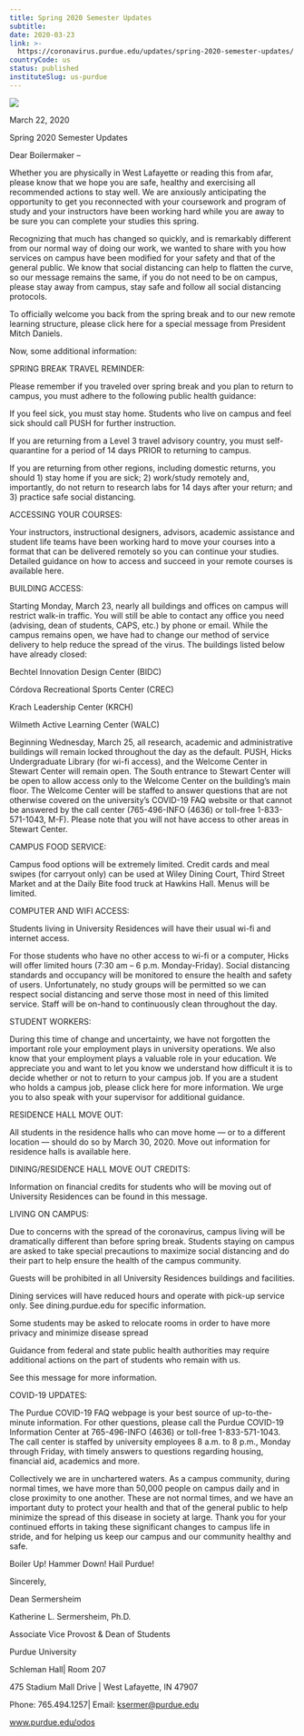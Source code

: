 ```yaml
---
title: Spring 2020 Semester Updates
subtitle: 
date: 2020-03-23
link: >-
  https://coronavirus.purdue.edu/updates/spring-2020-semester-updates/
countryCode: us
status: published
instituteSlug: us-purdue
---
```

![](https://coronavirus.purdue.edu/app/uploads/2020/04/cropped-purdue-signature-mark-full.png)

March 22, 2020

Spring 2020 Semester Updates

Dear Boilermaker –

Whether you are physically in West Lafayette or reading this from afar, please know that we hope you are safe, healthy and exercising all recommended actions to stay well. We are anxiously anticipating the opportunity to get you reconnected with your coursework and program of study and your instructors have been working hard while you are away to be sure you can complete your studies this spring.

Recognizing that much has changed so quickly, and is remarkably different from our normal way of doing our work, we wanted to share with you how services on campus have been modified for your safety and that of the general public. We know that social distancing can help to flatten the curve, so our message remains the same, if you do not need to be on campus, please stay away from campus, stay safe and follow all social distancing protocols.

To officially welcome you back from the spring break and to our new remote learning structure, please click here for a special message from President Mitch Daniels.

Now, some additional information:

SPRING BREAK TRAVEL REMINDER:

Please remember if you traveled over spring break and you plan to return to campus, you must adhere to the following public health guidance:

If you feel sick, you must stay home. Students who live on campus and feel sick should call PUSH for further instruction.

If you are returning from a Level 3 travel advisory country, you must self-quarantine for a period of 14 days PRIOR to returning to campus.

If you are returning from other regions, including domestic returns, you should 1) stay home if you are sick; 2) work/study remotely and, importantly, do not return to research labs for 14 days after your return; and 3) practice safe social distancing.

ACCESSING YOUR COURSES:

Your instructors, instructional designers, advisors, academic assistance and student life teams have been working hard to move your courses into a format that can be delivered remotely so you can continue your studies. Detailed guidance on how to access and succeed in your remote courses is available here.

BUILDING ACCESS:

Starting Monday, March 23, nearly all buildings and offices on campus will restrict walk-in traffic. You will still be able to contact any office you need (advising, dean of students, CAPS, etc.) by phone or email. While the campus remains open, we have had to change our method of service delivery to help reduce the spread of the virus. The buildings listed below have already closed:

Bechtel Innovation Design Center (BIDC)

Córdova Recreational Sports Center (CREC)

Krach Leadership Center (KRCH)

Wilmeth Active Learning Center (WALC)

Beginning Wednesday, March 25, all research, academic and administrative buildings will remain locked throughout the day as the default. PUSH, Hicks Undergraduate Library (for wi-fi access), and the Welcome Center in Stewart Center will remain open. The South entrance to Stewart Center will be open to allow access only to the Welcome Center on the building’s main floor. The Welcome Center will be staffed to answer questions that are not otherwise covered on the university’s COVID-19 FAQ website or that cannot be answered by the call center (765-496-INFO (4636) or toll-free 1-833-571-1043, M-F). Please note that you will not have access to other areas in Stewart Center.

CAMPUS FOOD SERVICE:

Campus food options will be extremely limited. Credit cards and meal swipes (for carryout only) can be used at Wiley Dining Court, Third Street Market and at the Daily Bite food truck at Hawkins Hall. Menus will be limited.

COMPUTER AND WIFI ACCESS:

Students living in University Residences will have their usual wi-fi and internet access.

For those students who have no other access to wi-fi or a computer, Hicks will offer limited hours (7:30 am – 6 p.m. Monday-Friday). Social distancing standards and occupancy will be monitored to ensure the health and safety of users. Unfortunately, no study groups will be permitted so we can respect social distancing and serve those most in need of this limited service. Staff will be on-hand to continuously clean throughout the day.

STUDENT WORKERS:

During this time of change and uncertainty, we have not forgotten the important role your employment plays in university operations. We also know that your employment plays a valuable role in your education. We appreciate you and want to let you know we understand how difficult it is to decide whether or not to return to your campus job. If you are a student who holds a campus job, please click here for more information. We urge you to also speak with your supervisor for additional guidance.

RESIDENCE HALL MOVE OUT:

All students in the residence halls who can move home — or to a different location — should do so by March 30, 2020. Move out information for residence halls is available here.

DINING/RESIDENCE HALL MOVE OUT CREDITS:

Information on financial credits for students who will be moving out of University Residences can be found in this message.

LIVING ON CAMPUS:

Due to concerns with the spread of the coronavirus, campus living will be dramatically different than before spring break. Students staying on campus are asked to take special precautions to maximize social distancing and do their part to help ensure the health of the campus community.

Guests will be prohibited in all University Residences buildings and facilities.

Dining services will have reduced hours and operate with pick-up service only. See dining.purdue.edu for specific information.

Some students may be asked to relocate rooms in order to have more privacy and minimize disease spread

Guidance from federal and state public health authorities may require additional actions on the part of students who remain with us.

See this message for more information.

COVID-19 UPDATES:

The Purdue COVID-19 FAQ webpage is your best source of up-to-the-minute information. For other questions, please call the Purdue COVID-19 Information Center at 765-496-INFO (4636) or toll-free 1-833-571-1043. The call center is staffed by university employees 8 a.m. to 8 p.m., Monday through Friday, with timely answers to questions regarding housing, financial aid, academics and more.

Collectively we are in unchartered waters. As a campus community, during normal times, we have more than 50,000 people on campus daily and in close proximity to one another. These are not normal times, and we have an important duty to protect your health and that of the general public to help minimize the spread of this disease in society at large. Thank you for your continued efforts in taking these significant changes to campus life in stride, and for helping us keep our campus and our community healthy and safe.

Boiler Up! Hammer Down! Hail Purdue!

Sincerely,

Dean Sermersheim



Katherine L. Sermersheim, Ph.D.

Associate Vice Provost & Dean of Students

Purdue University

Schleman Hall| Room 207

475 Stadium Mall Drive | West Lafayette, IN 47907

Phone: 765.494.1257| Email: ksermer@purdue.edu

www.purdue.edu/odos